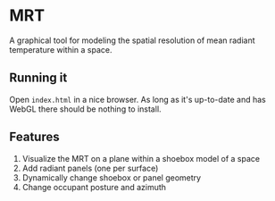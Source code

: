MRT
===

A graphical tool for modeling the spatial resolution of mean radiant temperature within a space.

Running it
----------

Open `index.html` in a nice browser. As long as it's up-to-date and has WebGL there should be nothing to install.

Features
--------

1. Visualize the MRT on a plane within a shoebox model of a space
2. Add radiant panels (one per surface)
3. Dynamically change shoebox or panel geometry
4. Change occupant posture and azimuth
